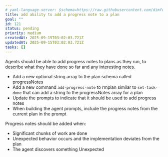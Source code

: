 ```yaml
---
# yaml-language-server: $schema=https://raw.githubusercontent.com/dimfeld/llmutils/main/schema/rmplan-plan-schema.json
title: add ability to add a progress note to a plan
goal: ""
id: 121
status: pending
priority: medium
createdAt: 2025-09-15T03:02:03.721Z
updatedAt: 2025-09-15T03:02:03.721Z
tasks: []
---
```


Agents should be able to add progress notes to plans as they run, to describe what they have done so far and any
interesting notes.

- Add a new optional string array to the plan schema called progressNotes
- Add a new command `add-progress-note` to rmplan similar to `set-task-done` that can add a string to the progressNotes array for a plan
- Update the prompts to indicate that it should be used to add progress notes 
- When building the agent prompts, include the progress notes from the current plan in the prompt

Progress notes should be added when:
- Significant chunks of work are done
- Unexpected behavior occurs and the implementation deviates from the plan
- The agent discovers something Unexpected
